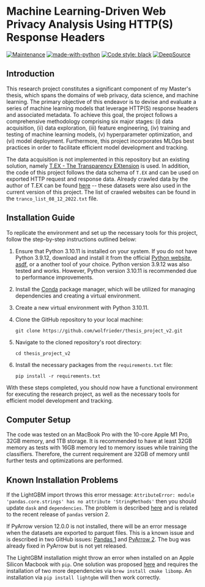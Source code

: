 # Machine Learning-Driven Web Privacy Analysis Using HTTP(S) Response Headers

[![Maintenance](https://img.shields.io/badge/Maintained%3F-yes-green.svg)](https://github.com/wolfrieder/thesis_project_v2/graphs/commit-activity)
[![made-with-python](https://img.shields.io/badge/Made%20with-Python-1f425f.svg)](https://www.python.org/)
[![Code style: black](https://img.shields.io/badge/code%20style-black-000000.svg)](https://github.com/psf/black)
[![DeepSource](https://deepsource.io/gh/wolfrieder/thesis_project_v2.svg/?label=active+issues&show_trend=true&token=bI2KtH2zJhdmo15pPCscudQ9)](https://deepsource.io/gh/wolfrieder/thesis_project_v2/?ref=repository-badge)
## Introduction

This research project constitutes a significant component of my Master's thesis, 
which spans the domains of web privacy, data science, and machine learning. 
The primary objective of this endeavor is to devise and evaluate a series of machine
learning models that leverage HTTP(S) response headers and associated metadata. 
To achieve this goal, the project follows a comprehensive methodology comprising 
six major stages: (i) data acquisition, (ii) data exploration, (iii) feature 
engineering, (iv) training and testing of machine learning models, (v) hyperparameter
optimization, and (vi) model deployment. Furthermore, this project incorporates 
MLOps best practices in order to facilitate efficient model development and tracking.

The data acquisition is not implemented in this repository but an existing solution,
namely [T.EX - The Transparency EXtension](https://github.com/t-ex-tools/t.ex) 
is used. In addition, the code of this project follows the data schema of `T.EX`
and can be used on exported HTTP request and response data. Already crawled data
by the author of T.EX can be found [here](https://zenodo.org/record/7123945#.Y8VDEXaZPtU) 
-- these datasets were also used in the current version of this project. The list of
crawled websites can be found in the `tranco_list_08_12_2022.txt` file. 

## Installation Guide

To replicate the environment and set up the necessary tools for this project, 
follow the step-by-step instructions outlined below:

1. Ensure that Python 3.10.11 is installed on your system. If you do not have Python 3.9.12, download and install it
   from the official [Python website](https://www.python.org/downloads/), 
   [asdf](https://asdf-vm.com), or a another tool of your choice. Python version 3.9.12 was also tested and works. 
   However, Python version 3.10.11 is recommended due to performance improvements. 

2. Install the [Conda](https://docs.conda.io/en/latest/miniconda.html) package manager, which will be utilized for
   managing dependencies and creating a virtual environment.

3. Create a new virtual environment with Python 3.10.11.

4. Clone the GitHub repository to your local machine:
   ```
   git clone https://github.com/wolfrieder/thesis_project_v2.git
   ```

5. Navigate to the cloned repository's root directory:
   ```
   cd thesis_project_v2
   ```

6. Install the necessary packages from the `requirements.txt` file:
   ```
   pip install -r requirements.txt
   ```
   
With these steps completed, you should now have a functional environment for executing the research project, as well as 
the necessary tools for efficient model development and tracking.

## Computer Setup
The code was tested on an MacBook Pro with the 10-core Apple M1 Pro, 32GB memory,
and 1TB storage. It is recommended to have at least 32GB memory as tests with
16GB memory led to memory issues while training the classifiers. Therefore, the
current requirement are 32GB of memory until further tests and optimizations are
performed. 

## Known Installation Problems

If the LightGBM import throws this error message: 
`AttributeError: module 'pandas.core.strings' has no attribute 'StringMethods'` 
then you should update `dask` and `dependencies`. The problem is described 
[here](https://github.com/microsoft/LightGBM/issues/5739) and is related to the
recent release of `pandas` version 2. 

If PyArrow version 12.0.0 is not installed, there will be an error message when 
the datasets are exported to parquet files. This is a known issue and is described 
in two GitHub issues: [Pandas 1](https://github.com/pandas-dev/pandas/issues/51752) and 
[PyArrow 2](https://github.com/apache/arrow/issues/34449). The bug was already fixed in 
PyArrow but is not yet released.

The LightGBM installation might throw an error when installed on an Apple Silicon 
Macbook with `pip`. One solution was proposed 
[here](https://stackoverflow.com/questions/74566704/cannot-install-lightgbm-3-3-3-on-apple-silicon)
and requires the installation of two more dependencies via `brew install cmake libomp`.
An installation via `pip install lightgbm` will then work correctly. 